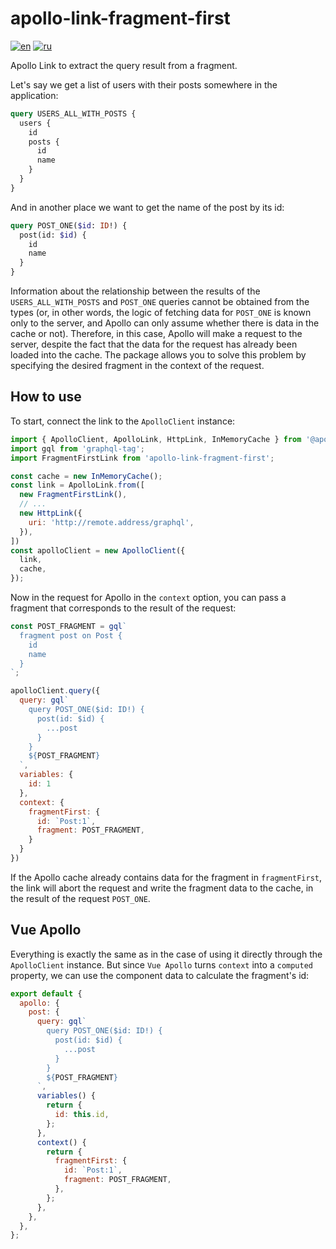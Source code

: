 # apollo-link-fragment-first
[![en](https://img.shields.io/badge/lang-en-red.svg)](https://github.com/palshin/apollo-link-fragment-first/blob/master/README.md)
[![ru](https://img.shields.io/badge/lang-ru-green.svg)](https://github.com/palshin/apollo-link-fragment-first/blob/master/README.ru.md)

Apollo Link to extract the query result from a fragment.

Let's say we get a list of users with their posts somewhere in the application:

```graphql
query USERS_ALL_WITH_POSTS {
  users {
    id
    posts {
      id
      name
    }
  }
}
```

And in another place we want to get the name of the post by its id:

```graphql
query POST_ONE($id: ID!) {
  post(id: $id) {
    id
    name
  }
}
```

Information about the relationship between the results of the ```USERS_ALL_WITH_POSTS``` and ```POST_ONE``` queries cannot be obtained from the types (or, in other words, the logic of fetching data for ```POST_ONE``` is known only to the server, and Apollo can only assume whether there is data in the cache or not). Therefore, in this case, Apollo will make a request to the server, despite the fact that the data for the request has already been loaded into the cache. The package allows you to solve this problem by specifying the desired fragment in the context of the request.

## How to use

To start, connect the link to the ```ApolloClient``` instance:

```js
import { ApolloClient, ApolloLink, HttpLink, InMemoryCache } from '@apollo/client/core'
import gql from 'graphql-tag';
import FragmentFirstLink from 'apollo-link-fragment-first';

const cache = new InMemoryCache();
const link = ApolloLink.from([
  new FragmentFirstLink(),
  // ...
  new HttpLink({
    uri: 'http://remote.address/graphql',
  }),
])
const apolloClient = new ApolloClient({
  link,
  cache,
});
```

Now in the request for Apollo in the ```context``` option, you can pass a fragment that corresponds to the result of the request:

```js
const POST_FRAGMENT = gql`
  fragment post on Post {
    id
    name
  }
`;

apolloClient.query({
  query: gql`
    query POST_ONE($id: ID!) {
      post(id: $id) {
        ...post
      }
    }
    ${POST_FRAGMENT}
  `,
  variables: {
    id: 1
  },
  context: {
    fragmentFirst: {
      id: `Post:1`,
      fragment: POST_FRAGMENT,
    }
  }
})
```

If the Apollo cache already contains data for the fragment in ```fragmentFirst```, the link will abort the request and write the fragment data to the cache, in the result of the request ```POST_ONE```.


## Vue Apollo

Everything is exactly the same as in the case of using it directly through the ```ApolloClient``` instance. But since ```Vue Apollo``` turns ```context``` into a ```computed``` property, we can use the component data to calculate the fragment's id:

```js
export default {
  apollo: {
    post: {
      query: gql`
        query POST_ONE($id: ID!) {
          post(id: $id) {
            ...post
          }
        }
        ${POST_FRAGMENT}
      `,
      variables() {
        return {
          id: this.id,
        };
      },
      context() {
        return {
          fragmentFirst: {
            id: `Post:1`,
            fragment: POST_FRAGMENT,
          },
        };
      },
    },
  },
};
```
